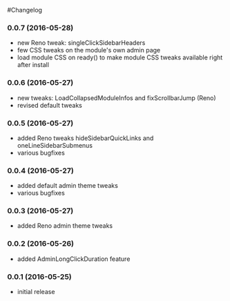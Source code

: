 #Changelog


### 0.0.7 (2016-05-28)

- new Reno tweak: singleClickSidebarHeaders
- few CSS tweaks on the module's own admin page
- load module CSS on ready() to make module CSS tweaks available right after install


### 0.0.6 (2016-05-27)

- new tweaks: LoadCollapsedModuleInfos and fixScrollbarJump (Reno)
- revised default tweaks


### 0.0.5 (2016-05-27)

- added Reno tweaks hideSidebarQuickLinks and oneLineSidebarSubmenus
- various bugfixes


### 0.0.4 (2016-05-27)

- added default admin theme tweaks
- various bugfixes


### 0.0.3 (2016-05-27)

- added Reno admin theme tweaks


### 0.0.2 (2016-05-26)

- added AdminLongClickDuration feature


### 0.0.1 (2016-05-25)

- initial release